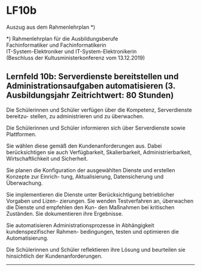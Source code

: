 <!--LF10RLP-->
# LF10b
Auszug aus dem Rahmenlehrplan *)

*) Rahmenlehrplan für die Ausbildungsberufe  
Fachinformatiker und Fachinformatikerin  
IT-System-Elektroniker und IT-System-Elektronikerin  
(Beschluss der Kultusministerkonferenz vom 13.12.2019) 

## Lernfeld 10b: Serverdienste bereitstellen und Administrationsaufgaben automatisieren (3. Ausbildungsjahr Zeitrichtwert: 80 Stunden)

Die Schülerinnen und Schüler verfügen über die Kompetenz, Serverdienste bereitzu-
stellen, zu administrieren und zu überwachen. 
 
Die Schülerinnen und Schüler informieren sich über Serverdienste sowie Plattformen. 
 
Sie wählen diese gemäß den Kundenanforderungen aus. Dabei berücksichtigen sie auch 
Verfügbarkeit, Skalierbarkeit, Administrierbarkeit, Wirtschaftlichkeit und Sicherheit. 
 
Sie planen die Konfiguration der ausgewählten Dienste und erstellen Konzepte zur Einrich-
tung, Aktualisierung, Datensicherung und Überwachung.  
 
Sie implementieren die Dienste unter Berücksichtigung betrieblicher Vorgaben und Lizen-
zierungen. Sie wenden Testverfahren an, überwachen die Dienste und empfehlen den Kun-
den Maßnahmen bei kritischen Zuständen. Sie dokumentieren ihre Ergebnisse. 
 
Sie automatisieren Administrationsprozesse in Abhängigkeit kundenspezifischer Rahmen-
bedingungen, testen und optimieren die Automatisierung. 
 
Die Schülerinnen und Schüler reflektieren ihre Lösung und beurteilen sie hinsichtlich der 
Kundenanforderungen. 

---